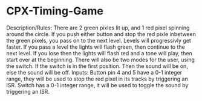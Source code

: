 # CPX-Timing-Game
Description/Rules:
There are 2 green pixles lit up, and 1 red pixel spinning around the circle. If you push either button and stop the red pixle inbetween the green pixels, you pass on to the next level.
Levels will progressivly get faster. If you pass a level the lights will flash green, then continue to the next level. If you lose then the lights will flash red and a tone will play, then start over at the beginning.
There will also be two modes for the user, using the switch. If the switch is in the first position. Then the sound will be on, else the sound will be off.
Inputs:
Button pin 4 and 5 have a 0-1 integer range, they will be used to stop the red pixel in its tracks by triggering an ISR.
Switch has a 0-1 integer range, it will be used to toggle the sound by triggering an ISR.
